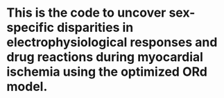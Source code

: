 # This is the code to uncover sex-specific disparities in electrophysiological responses and drug reactions during myocardial ischemia using the optimized ORd model.

